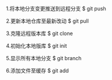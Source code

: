 1.将本地分支变更推送到远程分支
$ git push

2.更新本地仓库至最新改动
$ git pull

3.克隆远程版本库
$ git clone 

4.初始化本地版库
$ git init

5.显示所有本地分支
$ git branch

6.添加文件至缓存
$ git add
